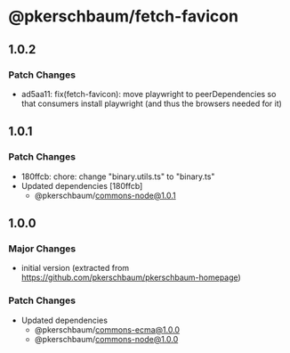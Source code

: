 # @pkerschbaum/fetch-favicon

## 1.0.2

### Patch Changes

- ad5aa11: fix(fetch-favicon): move playwright to peerDependencies so that consumers install playwright (and thus the browsers needed for it)

## 1.0.1

### Patch Changes

- 180ffcb: chore: change "binary.utils.ts" to "binary.ts"
- Updated dependencies [180ffcb]
  - @pkerschbaum/commons-node@1.0.1

## 1.0.0

### Major Changes

- initial version (extracted from https://github.com/pkerschbaum/pkerschbaum-homepage)

### Patch Changes

- Updated dependencies
  - @pkerschbaum/commons-ecma@1.0.0
  - @pkerschbaum/commons-node@1.0.0
